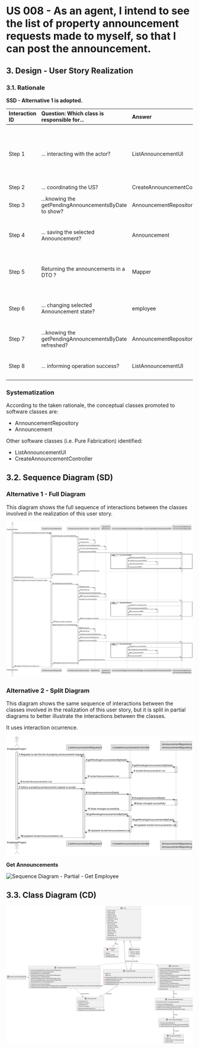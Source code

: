 # US 008 - As an agent, I intend to see the list of property announcement requests made to myself, so that I can post the announcement.


## 3. Design - User Story Realization 

### 3.1. Rationale

**SSD - Alternative 1 is adopted.**

| Interaction ID | Question: Which class is responsible for...              | Answer                       | Justification (with patterns)                                                                                 |
|:---------------|:---------------------------------------------------------|:-----------------------------|:--------------------------------------------------------------------------------------------------------------|
| Step 1  		     | 	... interacting with the actor?                         | ListAnnouncementUI           | Pure Fabrication: there is no reason to assign this responsibility to any existing class in the Domain Model. |
| Step 2	        | 	... coordinating the US?                                | CreateAnnouncementController | Controller                                                                                                    |
| Step 3  		     | 	...knowing the getPendingAnnouncementsByDate to show?   | AnnouncementRepository       | IE: knows pending announcements by date                                                                       |
| Step 4  		     | 	... saving the selected Announcement?        | Announcement                 | IE: object created in step 1 is classified in one or more roles.                                              |
| Step 5	  		    | 	Returning the announcements in a DTO ?       | Mapper                 | Class created with that objective and know all it methods of creation                                         |
| Step 6  		     | 	... changing selected Announcement state?               | employee                     | IE: object created in step 1 is classified in one or more roles.                                              |
| Step 7  		     | 	...knowing the getPendingAnnouncementsByDate refreshed? | AnnouncementRepository       | IE: knows pending announcements by date                                                                       |
| Step 8  		     | 	... informing operation success?                        | ListAnnouncementUI           | IE: is responsible for user interactions.                                                                     |

### Systematization ##

According to the taken rationale, the conceptual classes promoted to software classes are: 

 * AnnouncementRepository
 * Announcement

Other software classes (i.e. Pure Fabrication) identified: 

 * ListAnnouncementUI  
 * CreateAnnouncementController


## 3.2. Sequence Diagram (SD)

### Alternative 1 - Full Diagram

This diagram shows the full sequence of interactions between the classes involved in the realization of this user story.

![Sequence Diagram - Full](svg/us008-sequence-diagram-full.svg)

### Alternative 2 - Split Diagram

This diagram shows the same sequence of interactions between the classes involved in the realization of this user story, but it is split in partial diagrams to better illustrate the interactions between the classes.

It uses interaction ocurrence.

![Sequence Diagram - split](svg/us008-sequence-diagram-split.svg)

**Get Announcements**

![Sequence Diagram - Partial - Get Employee](svg/us008-sequence-diagram-partial-get-Announcements-list.svg)

## 3.3. Class Diagram (CD)

![Class Diagram](svg/us008-class-diagram.svg)